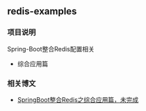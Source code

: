 ## redis-examples

### 项目说明

Spring-Boot整合Redis配置相关

- 综合应用篇

### 相关博文

- [SpringBoot整合Redis之综合应用篇，未完成]()
